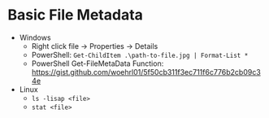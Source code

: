 # Basic File Metadata

* Windows
  * Right click file -> Properties -> Details
  * PowerShell: `Get-ChildItem .\path-to-file.jpg | Format-List *`
  * PowerShell Get-FileMetaData Function: <https://gist.github.com/woehrl01/5f50cb311f3ec711f6c776b2cb09c34e>
* Linux
  * `ls -lisap <file>`
  * `stat <file>`
